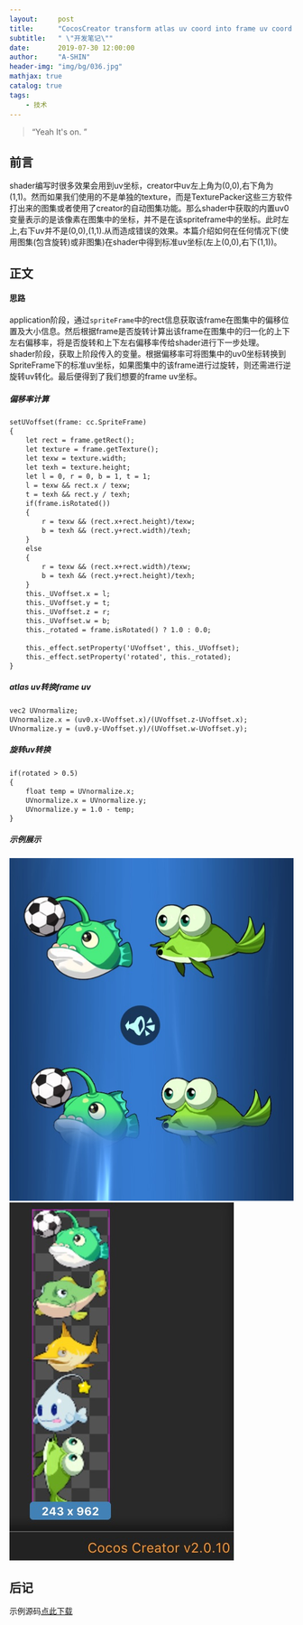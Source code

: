 ```yaml
---
layout:     post
title:      "CocosCreator transform atlas uv coord into frame uv coord in shader"
subtitle:   " \"开发笔记\""
date:       2019-07-30 12:00:00
author:     "A-SHIN"
header-img: "img/bg/036.jpg"
mathjax: true
catalog: true
tags:
    - 技术
---
```


> “Yeah It's on. ”

## 前言  
shader编写时很多效果会用到uv坐标，creator中uv左上角为(0,0),右下角为(1,1)。然而如果我们使用的不是单独的texture，而是TexturePacker这些三方软件打出来的图集或者使用了creator的自动图集功能。那么shader中获取的内置uv0变量表示的是该像素在图集中的坐标，并不是在该spriteframe中的坐标。此时左上,右下uv并不是(0,0),(1,1).从而造成错误的效果。本篇介绍如何在任何情况下(使用图集(包含旋转)或非图集)在shader中得到标准uv坐标(左上(0,0),右下(1,1))。

## 正文  
#### 思路  
application阶段，通过`spriteFrame`中的rect信息获取该frame在图集中的偏移位置及大小信息。然后根据frame是否旋转计算出该frame在图集中的归一化的上下左右偏移率，将是否旋转和上下左右偏移率传给shader进行下一步处理。  
shader阶段，获取上阶段传入的变量。根据偏移率可将图集中的uv0坐标转换到SpriteFrame下的标准uv坐标，如果图集中的该frame进行过旋转，则还需进行逆旋转uv转化。最后便得到了我们想要的frame uv坐标。  

##### 偏移率计算
```
setUVoffset(frame: cc.SpriteFrame)
{
    let rect = frame.getRect();
    let texture = frame.getTexture();
    let texw = texture.width;
    let texh = texture.height;
    let l = 0, r = 0, b = 1, t = 1;
    l = texw && rect.x / texw;
    t = texh && rect.y / texh;
    if(frame.isRotated())
    {
        r = texw && (rect.x+rect.height)/texw;
        b = texh && (rect.y+rect.width)/texh;
    }
    else
    {
        r = texw && (rect.x+rect.width)/texw;
        b = texh && (rect.y+rect.height)/texh;
    }
    this._UVoffset.x = l;
    this._UVoffset.y = t;
    this._UVoffset.z = r;
    this._UVoffset.w = b;
    this._rotated = frame.isRotated() ? 1.0 : 0.0;
    
    this._effect.setProperty('UVoffset', this._UVoffset);
    this._effect.setProperty('rotated', this._rotated);
}
```

##### atlas uv转换frame uv
```
vec2 UVnormalize;
UVnormalize.x = (uv0.x-UVoffset.x)/(UVoffset.z-UVoffset.x);
UVnormalize.y = (uv0.y-UVoffset.y)/(UVoffset.w-UVoffset.y);
```

##### 旋转uv转换
```
if(rotated > 0.5)
{
    float temp = UVnormalize.x;
    UVnormalize.x = UVnormalize.y;
    UVnormalize.y = 1.0 - temp;
}
```

##### 示例展示
<img class="shadow" src="/img/in-post/uvNormalize/1.png" width="628">  
<img class="shadow" src="/img/in-post/uvNormalize/2.png" width="398">  

## 后记  
示例源码[点此下载](https://github.com/huangx916/GameplayFramework/tree/master/assets/scripts/shader)